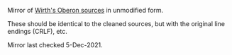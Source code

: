 Mirror of [Wirth's Oberon sources](https://people.inf.ethz.ch/wirth/) in unmodified form.

These should be identical to the cleaned sources, but with the original line
endings (CRLF), etc.

Mirror last checked 5-Dec-2021.
